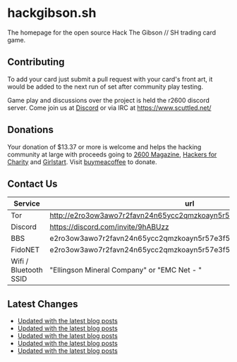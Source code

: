 # hackgibson.sh
The homepage for the open source Hack The Gibson // SH trading card game.


## Contributing

To add your card just submit a pull request with your card's front art, it would be added to the next run of set after community play testing.

Game play and discussions over the project is held the r2600 discord server. Come join us at [Discord](https://discord.com/invite/9hABUzz) or via IRC at https://www.scuttled.net/


## Donations

Your donation of $13.37 or more is welcome and helps the hacking community at large with proceeds going to [2600 Magazine](https://2600.com/), [Hackers for Charity](https://hackersforcharity.org) and [Girlstart](https://girlstart.org).  Visit [buymeacoffee](https://www.buymeacoffee.com/hackgibson.sh) to donate.


## Contact Us

Service | url
-|-
Tor | http://e2ro3ow3awo7r2favn24n65ycc2qmzkoayn5r57e3f56nvjwdcgg32ad.onion
Discord | https://discord.com/invite/9hABUzz
BBS | e2ro3ow3awo7r2favn24n65ycc2qmzkoayn5r57e3f56nvjwdcgg32ad.onion:23
FidoNET | e2ro3ow3awo7r2favn24n65ycc2qmzkoayn5r57e3f56nvjwdcgg32ad.onion:24554
Wifi / Bluetooth SSID | "Ellingson Mineral Company" or "EMC Net - <fidonet address>"

## Latest Changes
<!-- BLOG-POST-LIST:START -->
- [Updated with the latest blog posts](https://github.com/DFW2600/hackgibson.sh/commit/e2b65cdcb9ea8e0b695b28fc4aae0fd6d8ef33e3)
- [Updated with the latest blog posts](https://github.com/DFW2600/hackgibson.sh/commit/06d7e27bdd971067f4b48a9534f81c09bf04f6ac)
- [Updated with the latest blog posts](https://github.com/DFW2600/hackgibson.sh/commit/677d2a27b88be904ec221efc8a1b4ba1ae7b38b2)
- [Updated with the latest blog posts](https://github.com/DFW2600/hackgibson.sh/commit/3952837554ceaa253bbfb735f67dba69f34e5c4f)
- [Updated with the latest blog posts](https://github.com/DFW2600/hackgibson.sh/commit/c43d31aba5decb05e72f34cce082841cc6deb486)
<!-- BLOG-POST-LIST:END -->
